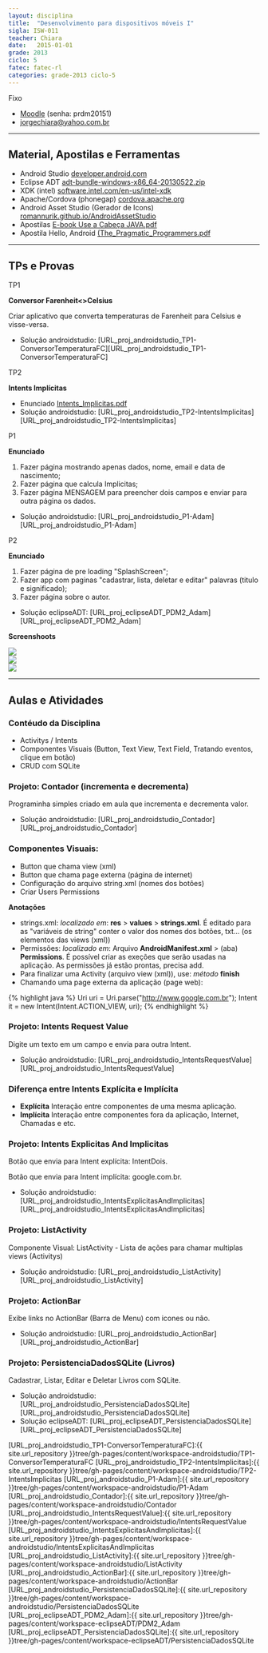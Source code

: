 ```yaml
---
layout: disciplina
title:  "Desenvolvimento para dispositivos móveis I"
sigla: ISW-011
teacher: Chiara
date:   2015-01-01
grade: 2013
ciclo: 5
fatec: fatec-rl
categories: grade-2013 ciclo-5
---
```


<span class="label label-warning text-uppercase"><span class="glyphicon glyphicon glyphicon-star"></span> Fixo</span>

- [Moodle](http://fatecrl.edu.br/moodle/course/view.php?id=230) (senha: prdm20151)
- [jorgechiara@yahoo.com.br](jorgechiara@yahoo.com.br)

***

## Material, Apostilas e Ferramentas
- Android Studio [developer.android.com](http://developer.android.com/sdk/index.html)
- Eclipse ADT [adt-bundle-windows-x86_64-20130522.zip](https://fatecspgov-my.sharepoint.com/personal/adam_macias_fatec_sp_gov_br/_layouts/15/guestaccess.aspx?guestaccesstoken=ksmGUc%2b1zSNNWZLDxHWqlJTc9OsTseYOIBqmeC6F99Y%3d&docid=0a25e4432d4c143eab5b192202015a546)
- XDK (intel) [software.intel.com/en-us/intel-xdk](https://software.intel.com/en-us/intel-xdk)
- Apache/Cordova (phonegap) [cordova.apache.org](https://cordova.apache.org/)
- Android Asset Studio (Gerador de Icons) [romannurik.github.io/AndroidAssetStudio](http://romannurik.github.io/AndroidAssetStudio/)
- Apostilas [E-book Use a Cabeça JAVA.pdf][URL_livro_ebook_usecabecaJava]
- Apostila Hello, Android [(The_Pragmatic_Programmers.pdf][(The_Pragmatic_Programmers.pdf]

***

## TPs e Provas

<span class="label label-success text-uppercase"><span class="glyphicon glyphicon glyphicon-star"></span> TP1</span>

**Conversor Farenheit<>Celsius**

Criar aplicativo que converta temperaturas de Farenheit para Celsius e visse-versa.

- Solução androidstudio: [URL_proj_androidstudio_TP1-ConversorTemperaturaFC][URL_proj_androidstudio_TP1-ConversorTemperaturaFC]

<span class="label label-success text-uppercase"><span class="glyphicon glyphicon glyphicon-star"></span> TP2</span> 

**Intents Implícitas**

- Enunciado [Intents_Implicitas.pdf][Intents_Implicitas.pdf]
- Solução androidstudio: [URL_proj_androidstudio_TP2-IntentsImplicitas][URL_proj_androidstudio_TP2-IntentsImplicitas]

<span class="label label-success text-uppercase"><span class="glyphicon glyphicon glyphicon-star"></span> P1</span> 

**Enunciado**

1. Fazer página mostrando apenas dados, nome, email e data de nascimento;
2. Fazer página que calcula Implicitas;
3. Fazer página MENSAGEM para preencher dois campos e enviar para outra página os dados.

- Solução androidstudio: [URL_proj_androidstudio_P1-Adam][URL_proj_androidstudio_P1-Adam]

<span class="label label-success text-uppercase"><span class="glyphicon glyphicon glyphicon-star"></span> P2</span> 

**Enunciado**

1. Fazer página de pre loading "SplashScreen";
2. Fazer app com paginas "cadastrar, lista, deletar e editar" palavras (titulo e significado);
3. Fazer página sobre o autor.

- Solução eclipseADT: [URL_proj_eclipseADT_PDM2_Adam][URL_proj_eclipseADT_PDM2_Adam]

**Screenshoots**

<div class="container-fluid">
    <div class="row">
        <div class="col-md-4">
            <img src="{{ site.url_content }}screenshot_p2_chiara_1.jpg" class="img-responsive">
        </div>
        <div class="col-md-4">
            <img src="{{ site.url_content }}screenshot_p2_chiara_2.jpg" class="img-responsive">
        </div>
        <div class="col-md-4">
            <img src="{{ site.url_content }}screenshot_p2_chiara_3.jpg" class="img-responsive">
        </div>
    </div>
</div>

***

## Aulas e Atividades


### Contéudo da Disciplina
- Activitys / Intents
- Componentes Visuais (Button, Text View, Text Field,  Tratando eventos, clique em botão) 
- CRUD com SQLite


### Projeto: Contador (incrementa e decrementa)

Programinha simples criado em aula que incrementa e decrementa valor.

- Solução androidstudio: [URL_proj_androidstudio_Contador][URL_proj_androidstudio_Contador]


### Componentes Visuais:
- Button que chama view (xml)
- Button que chama page externa (página de internet)
- Configuração do arquivo string.xml (nomes dos botôes)
- Criar Users Permissions

**Anotações**

- strings.xml: *localizado em*: **res** > **values** > **strings.xml**. É editado para as "variáveis de string" conter o valor dos nomes dos botões, txt... (os elementos das views (xml))
- Permissões: *localizado em*: Arquivo **AndroidManifest.xml** > (aba) **Permissions**. É possível criar as exeções que serão usadas na aplicação. As permissões já estão prontas, precisa add.
- Para finalizar uma Activity (arquivo view (xml)), use: *método* **finish**
- Chamando uma page externa da aplicação (page web):

{% highlight java %}
Uri uri = Uri.parse("http://www.google.com.br");
Intent it = new Intent(Intent.ACTION_VIEW, uri);
{% endhighlight %}


### Projeto: Intents Request Value

Digite um texto em um campo e envia para outra Intent. 

- Solução androidstudio: [URL_proj_androidstudio_IntentsRequestValue][URL_proj_androidstudio_IntentsRequestValue]


### Diferença entre Intents Explícita e Implícita

- **Explícita** Interação entre componentes de uma mesma aplicação.
- **Implícita** Interação entre componentes fora da aplicação, Internet, Chamadas e etc.


### Projeto: Intents Explicitas And Implicitas

Botão que envia para Intent explícita: IntentDois. 

Botão que envia para Intent implícita: google.com.br. 

- Solução androidstudio: [URL_proj_androidstudio_IntentsExplicitasAndImplicitas][URL_proj_androidstudio_IntentsExplicitasAndImplicitas]


### Projeto: ListActivity

Componente Visual: ListActivity - Lista de ações para chamar multiplas views (Activitys)

- Solução androidstudio: [URL_proj_androidstudio_ListActivity][URL_proj_androidstudio_ListActivity]
 

### Projeto: ActionBar

Exibe links no ActionBar (Barra de Menu) com icones ou não.

- Solução androidstudio: [URL_proj_androidstudio_ActionBar][URL_proj_androidstudio_ActionBar]


### Projeto: PersistenciaDadosSQLite (Livros) 

Cadastrar, Listar, Editar e Deletar Livros com SQLite.

- Solução androidstudio: [URL_proj_androidstudio_PersistenciaDadosSQLite][URL_proj_androidstudio_PersistenciaDadosSQLite]
- Solução eclipseADT: [URL_proj_eclipseADT_PersistenciaDadosSQLite][URL_proj_eclipseADT_PersistenciaDadosSQLite]


[URL_livro_ebook_usecabecaJava]: https://fatecspgov-my.sharepoint.com/personal/adam_macias_fatec_sp_gov_br/_layouts/15/guestaccess.aspx?guestaccesstoken=exC7yg4Fh4Izgsbi2%2f6JhrI7YDAAfYtrNcBdKX3O4bQ%3d&docid=0d449a6fe69ae4b85944265337b790078
[(The_Pragmatic_Programmers.pdf]:https://www.dropbox.com/s/l5joxzafdo1hh5p/Hello%2C%20Android%20%28The%20Pragmatic%20Programmers%29.pdf?dl=0
[Intents_Implicitas.pdf]:https://www.dropbox.com/s/fk7jzdyp4hxsv71/Intents_Implicitas.pdf?dl=0
[URL_proj_androidstudio_TP1-ConversorTemperaturaFC]:{{ site.url_repository }}tree/gh-pages/content/workspace-androidstudio/TP1-ConversorTemperaturaFC
[URL_proj_androidstudio_TP2-IntentsImplicitas]:{{ site.url_repository }}tree/gh-pages/content/workspace-androidstudio/TP2-IntentsImplicitas
[URL_proj_androidstudio_P1-Adam]:{{ site.url_repository }}tree/gh-pages/content/workspace-androidstudio/P1-Adam
[URL_proj_androidstudio_Contador]:{{ site.url_repository }}tree/gh-pages/content/workspace-androidstudio/Contador
[URL_proj_androidstudio_IntentsRequestValue]:{{ site.url_repository }}tree/gh-pages/content/workspace-androidstudio/IntentsRequestValue
[URL_proj_androidstudio_IntentsExplicitasAndImplicitas]:{{ site.url_repository }}tree/gh-pages/content/workspace-androidstudio/IntentsExplicitasAndImplicitas 
[URL_proj_androidstudio_ListActivity]:{{ site.url_repository }}tree/gh-pages/content/workspace-androidstudio/ListActivity
[URL_proj_androidstudio_ActionBar]:{{ site.url_repository }}tree/gh-pages/content/workspace-androidstudio/ActionBar
[URL_proj_androidstudio_PersistenciaDadosSQLite]:{{ site.url_repository }}tree/gh-pages/content/workspace-androidstudio/PersistenciaDadosSQLite
[URL_proj_eclipseADT_PDM2_Adam]:{{ site.url_repository }}tree/gh-pages/content/workspace-eclipseADT/PDM2_Adam
[URL_proj_eclipseADT_PersistenciaDadosSQLite]:{{ site.url_repository }}tree/gh-pages/content/workspace-eclipseADT/PersistenciaDadosSQLite
